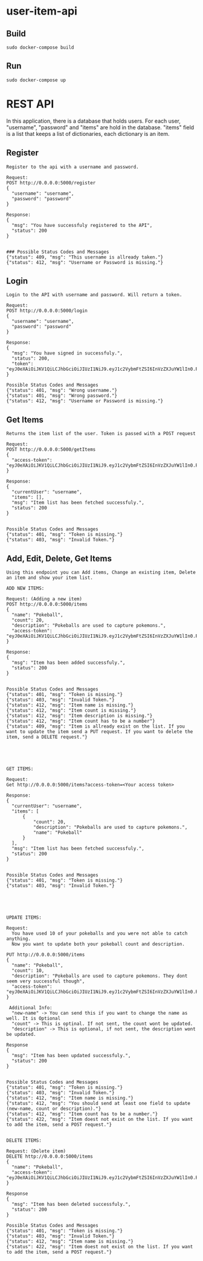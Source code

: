 # user-item-api

## Build

    sudo docker-compose build

## Run

    sudo docker-compose up

# REST API
  In this application, there is a database that holds users.
  For each user, "username", "password" and "items" are hold in the database.
  "items" field is a list that keeps a list of dictionaries, each dictionary is an item.
  
  ## Register
    Register to the api with a username and password.
    
    Request:
    POST http://0.0.0.0:5000/register
    {
      "username": "username",
      "password": "password"
    }
    
    Response:
    {
      "msg": "You have successfuly registered to the API",
      "status": 200
    }
    
    
    ### Possible Status Codes and Messages
    {"status": 409, "msg": "This username is allready taken."}
    {"status": 412, "msg": "Username or Password is missing."}
    
  ## Login
    Login to the API with username and password. Will return a token.
    
    Request:
    POST http://0.0.0.0:5000/login
    {
      "username": "username",
      "password": "password"
    }
    
    Response:
    {
      "msg": "You have signed in successfuly.",
      "status": 200,
      "token": "eyJ0eXAiOiJKV1QiLCJhbGciOiJIUzI1NiJ9.eyJ1c2VybmFtZSI6InVzZXJuYW1lIn0.PVpC0ZYLyPhvEjFGdNqWd2TTTsxs7JxNprOduJkF11I"
    }
    
    Possible Status Codes and Messages
    {"status": 401, "msg": "Wrong username."}
    {"status": 401, "msg": "Wrong password."}
    {"status": 412, "msg": "Username or Password is missing."}
  
  ## Get Items
    Returns the item list of the user. Token is passed with a POST request
    
    Request:
    POST http://0.0.0.0:5000/getItems
    {
      "access-token": "eyJ0eXAiOiJKV1QiLCJhbGciOiJIUzI1NiJ9.eyJ1c2VybmFtZSI6InVzZXJuYW1lIn0.PVpC0ZYLyPhvEjFGdNqWd2TTTsxs7JxNprOduJkF11I"
    }
    
    Response:
    {
      "currentUser": "username",
      "items": [],
      "msg": "Item list has been fetched successfuly.",
      "status": 200
    }
    
    
    Possible Status Codes and Messages
    {"status": 401, "msg": "Token is missing."}
    {"status": 403, "msg": "Invalid Token."}
 
 ## Add, Edit, Delete, Get Items
    Using this endpoint you can Add items, Change an existing item, Delete an item and show your item list.
    
    ADD NEW ITEMS:
    
    Request: (Adding a new item)
    POST http://0.0.0.0:5000/items
    {
      "name": "Pokeball",
      "count": 20,
      "description": "Pokeballs are used to capture pokemons.",
      "access-token": "eyJ0eXAiOiJKV1QiLCJhbGciOiJIUzI1NiJ9.eyJ1c2VybmFtZSI6InVzZXJuYW1lIn0.PVpC0ZYLyPhvEjFGdNqWd2TTTsxs7JxNprOduJkF11I"
    }
    
    Response:
    {
      "msg": "Item has been added successfuly.",
      "status": 200
    }
    
    
    Possible Status Codes and Messages
    {"status": 401, "msg": "Token is missing."}
    {"status": 403, "msg": "Invalid Token."}
    {"status": 412, "msg": "Item name is missing."}
    {"status": 412, "msg": "Item count is missing."}
    {"status": 412, "msg": "Item description is missing."}
    {"status": 412, "msg": "Item count has to be a number"}
    {"status": 409, "msg": "Item is allready exist on the list. If you want to update the item send a PUT request. If you want to delete the item, send a DELETE request."}
    
    
    
    
    
    GET ITEMS:
    
    Request: 
    Get http://0.0.0.0:5000/items?access-token=<Your access token>
    
    Response:
    {
      "currentUser": "username",
      "items": [
          {
              "count": 20,
              "description": "Pokeballs are used to capture pokemons.",
              "name": "Pokeball"
          }
      ],
      "msg": "Item list has been fetched successfuly.",
      "status": 200
    }
    
    
    Possible Status Codes and Messages
    {"status": 401, "msg": "Token is missing."}
    {"status": 403, "msg": "Invalid Token."}
    
    
    
    
    
    UPDATE ITEMS:
    
    Request:
      You have used 10 of your pokeballs and you were not able to catch anything.
      Now you want to update both your pokeball count and description.
      
    PUT http://0.0.0.0:5000/items
    {
      "name": "Pokeball",
      "count": 10,
      "description": "Pokeballs are used to capture pokemons. They dont seem very successful though",
      "access-token": "eyJ0eXAiOiJKV1QiLCJhbGciOiJIUzI1NiJ9.eyJ1c2VybmFtZSI6InVzZXJuYW1lIn0.PVpC0ZYLyPhvEjFGdNqWd2TTTsxs7JxNprOduJkF11I"
    }
    
     Additional Info:
      "new-name" -> You can send this if you want to change the name as well. It is Optional
      "count" -> This is optinal. If not sent, the count wont be updated.
      "description" -> This is optional, if not sent, the description wont be updated.
      
    Response
    {
      "msg": "Item has been updated successfuly.",
      "status": 200
    }
    
    
    Possible Status Codes and Messages
    {"status": 401, "msg": "Token is missing."}
    {"status": 403, "msg": "Invalid Token."}
    {"status": 412, "msg": "Item name is missing."}
    {"status": 412, "msg": "You should send at least one field to update (new-name, count or description)."}
    {"status": 412, "msg": "Item count has to be a number."}
    {"status": 422, "msg": "Item doest not exist on the list. If you want to add the item, send a POST request."}
    
    
    DELETE ITEMS:
    
    Request: (Delete item)
    DELETE http://0.0.0.0:5000/items
    {
      "name": "Pokeball",
      "access-token": "eyJ0eXAiOiJKV1QiLCJhbGciOiJIUzI1NiJ9.eyJ1c2VybmFtZSI6InVzZXJuYW1lIn0.PVpC0ZYLyPhvEjFGdNqWd2TTTsxs7JxNprOduJkF11I"
    }
    
    Response
    {
      "msg": "Item has been deleted successfuly.",
      "status": 200
    }
    
    Possible Status Codes and Messages
    {"status": 401, "msg": "Token is missing."}
    {"status": 403, "msg": "Invalid Token."}
    {"status": 412, "msg": "Item name is missing."}
    {"status": 422, "msg": "Item doest not exist on the list. If you want to add the item, send a POST request."}
